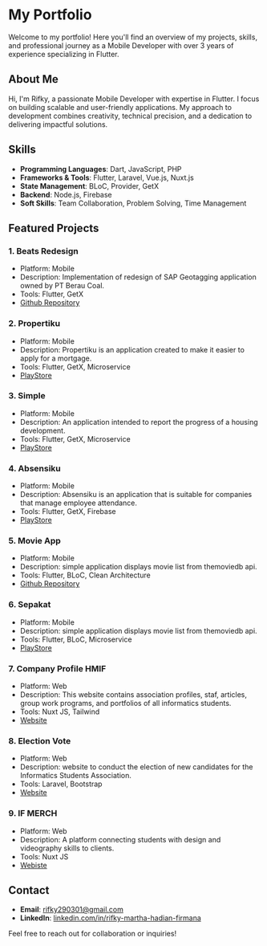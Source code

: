 # My Portfolio

Welcome to my portfolio! Here you'll find an overview of my projects, skills, and professional journey as a Mobile Developer with over 3 years of experience specializing in Flutter. 

## About Me

Hi, I'm Rifky, a passionate Mobile Developer with expertise in Flutter. I focus on building scalable and user-friendly applications. My approach to development combines creativity, technical precision, and a dedication to delivering impactful solutions.

## Skills

- **Programming Languages**: Dart, JavaScript, PHP
- **Frameworks & Tools**: Flutter, Laravel, Vue.js, Nuxt.js
- **State Management**: BLoC, Provider, GetX
- **Backend**: Node.js, Firebase
- **Soft Skills**: Team Collaboration, Problem Solving, Time Management

## Featured Projects

### 1. **Beats Redesign**
- Platform: Mobile
- Description: Implementation of redesign of SAP Geotagging application owned by PT Berau Coal.
- Tools: Flutter, GetX
- [Github Repository](https://github.com/rifky290301/beats_redesign)

### 2. **Propertiku**
- Platform: Mobile
- Description: Propertiku is an application created to make it easier to apply for a mortgage.
- Tools: Flutter, GetX, Microservice
- [PlayStore](https://play.google.com/store/apps/details?id=com.asc.pr0pertiku&hl=id)

### 3. **Simple**
- Platform: Mobile
- Description: An application intended to report the progress of a housing development.
- Tools: Flutter, GetX, Microservice
- [PlayStore](https://play.google.com/store/apps/details?id=com.asc.pr0pertiku&hl=id)

### 4. **Absensiku**
- Platform: Mobile
- Description: Absensiku is an application that is suitable for companies that manage employee attendance.
- Tools: Flutter, GetX, Firebase
- [PlayStore](https://play.google.com/store/apps/details?id=com.asc.absensiku&hl=id)

### 5. **Movie App**
- Platform: Mobile
- Description: simple application displays movie list from themoviedb api.
- Tools: Flutter, BLoC, Clean Architecture
- [Github Repository](https://github.com/rifky290301/movie_technical_test)

### 6. **Sepakat**
- Platform: Mobile
- Description: simple application displays movie list from themoviedb api.
- Tools: Flutter, BLoC, Microservice
- [PlayStore](https://play.google.com/store/apps/details?id=id.asc.sepakat&hl=id)

### 7. **Company Profile HMIF**
- Platform: Web
- Description: This website contains association profiles, staf, articles, group work programs, and portfolios of all informatics students.
- Tools: Nuxt JS, Tailwind
- [Website](https://hmifunej.id/)

### 8. **Election Vote**
- Platform: Web
- Description: website to conduct the election of new candidates for the Informatics Students Association.
- Tools: Laravel, Bootstrap
- [Website](https://election-vote.hmifunej.id/)

### 9. **IF MERCH**
- Platform: Web
- Description: A platform connecting students with design and videography skills to clients.
- Tools: Nuxt JS
- [Webiste](https://ifmerch.hmifunej.id/)

## Contact

- **Email**: rifky290301@gmail.com
- **LinkedIn**: [linkedin.com/in/rifky-martha-hadian-firmana](https://www.linkedin.com/in/rifky-martha-hadian-firmana/)

Feel free to reach out for collaboration or inquiries!
